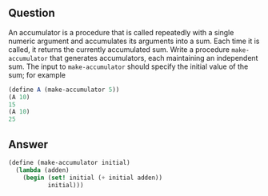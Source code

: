 ## Question

An accumulator is a procedure that is called repeatedly with a single numeric argument and accumulates its arguments into a sum. Each time it is called, it returns the currently accumulated sum. Write a procedure `make-accumulator` that generates accumulators, each maintaining an independent sum. The input to `make-accumulator` should specify the initial value of the sum; for example

```scheme
(define A (make-accumulator 5))
(A 10)
15
(A 10)
25
```

## Answer

```scheme
(define (make-accumulator initial)
  (lambda (adden)
    (begin (set! initial (+ initial adden))
           initial)))
```
